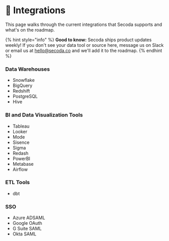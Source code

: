 # 🔌 Integrations

This page walks through the current integrations that Secoda supports and what's on the roadmap.

{% hint style="info" %}
**Good to know:** Secoda ships product updates weekly! If you don't see your data tool or source here, message us on Slack or email us at hello@secoda.co and we'll add it to the roadmap.&#x20;
{% endhint %}

### Data Warehouses

* Snowflake
* BigQuery
* Redshift
* PostgreSQL&#x20;
* Hive

### BI and Data Visualization Tools

* Tableau&#x20;
* Looker
* Mode&#x20;
* Sisence&#x20;
* Sigma&#x20;
* Redash
* PowerBI&#x20;
* Metabase
* Airflow

### ETL Tools

* dbt &#x20;

### SSO

* Azure ADSAML&#x20;
* Google OAuth
* G Suite SAML
* Okta SAML

